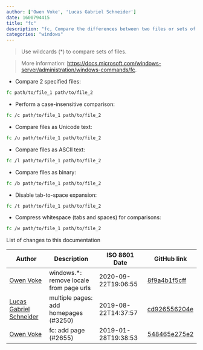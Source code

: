 ```yaml
---
author: ['Owen Voke', 'Lucas Gabriel Schneider']
date: 1600794415
title: "fc"
description: "fc, Compare the differences between two files or sets of files."
categories: "windows"
---
```

> Use wildcards (*) to compare sets of files.

> More information: <https://docs.microsoft.com/windows-server/administration/windows-commands/fc>.

- Compare 2 specified files:

```bash
fc path/to/file_1 path/to/file_2
```

- Perform a case-insensitive comparison:

```bash
fc /c path/to/file_1 path/to/file_2
```

- Compare files as Unicode text:

```bash
fc /u path/to/file_1 path/to/file_2
```

- Compare files as ASCII text:

```bash
fc /l path/to/file_1 path/to/file_2
```

- Compare files as binary:

```bash
fc /b path/to/file_1 path/to/file_2
```

- Disable tab-to-space expansion:

```bash
fc /t path/to/file_1 path/to/file_2
```

- Compress whitespace (tabs and spaces) for comparisons:

```bash
fc /w path/to/file_1 path/to/file_2
```
List of changes to this documentation


Author | Description | ISO 8601 Date | GitHub link
------|-----|-----|-----
[Owen Voke](mailto:development@voke.dev) | windows.*: remove locale from page urls | 2020-09-22T19:06:55 | [8f9a4b1f5cff](https://github.com/tldr-pages/tldr/commit/8f9a4b1f5cff138652665e9756a1a13466029fed)
[Lucas Gabriel Schneider](mailto:lucas.schneider@sap.com) | multiple pages: add homepages (#3250) | 2019-08-22T14:37:57 | [cd926556204e](https://github.com/tldr-pages/tldr/commit/cd926556204e9b8d34858b141886c675e8e0b83a)
[Owen Voke](mailto:owzie123@gmail.com) | fc: add page (#2655) | 2019-01-28T19:38:53 | [548465e275e2](https://github.com/tldr-pages/tldr/commit/548465e275e23963112fd53b78b962292faf7935)

